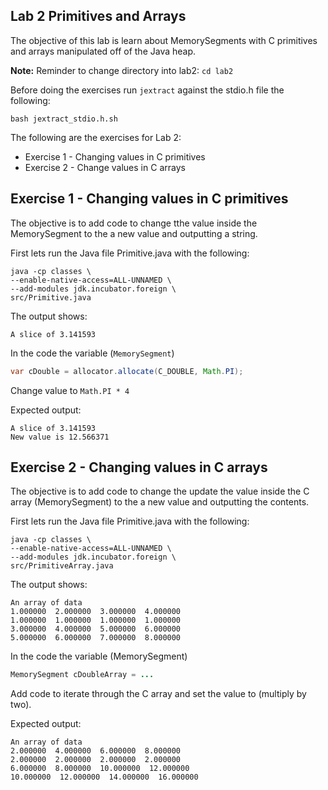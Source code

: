 ## Lab 2 Primitives and Arrays
The objective of this lab is learn about MemorySegments with C primitives and arrays manipulated off of the Java heap.

**Note:** Reminder to change directory into lab2:
`cd lab2`

Before doing the exercises run `jextract` against the stdio.h file the following:
```
bash jextract_stdio.h.sh
```

The following are the exercises for Lab 2:
- Exercise 1 - Changing values in C primitives
- Exercise 2 - Change values in C arrays

## Exercise 1 - Changing values in C primitives
The objective is to add code to change tthe value inside the MemorySegment to the a new value and outputting a string.

First lets run the Java file Primitive.java with the following:
```shell
java -cp classes \
--enable-native-access=ALL-UNNAMED \
--add-modules jdk.incubator.foreign \
src/Primitive.java
```

The output shows:
```text
A slice of 3.141593
```
In the code the variable (`MemorySegment`)  
```java
var cDouble = allocator.allocate(C_DOUBLE, Math.PI);
```
Change value to `Math.PI * 4`

Expected output:
```text
A slice of 3.141593
New value is 12.566371
```
## Exercise 2 - Changing values in C arrays

The objective is to add code to change the update the value inside the C array (MemorySegment) to the a new value and outputting the contents.

First lets run the Java file Primitive.java with the following:
```shell
java -cp classes \
--enable-native-access=ALL-UNNAMED \
--add-modules jdk.incubator.foreign \
src/PrimitiveArray.java
```

The output shows:
```text
An array of data
1.000000  2.000000  3.000000  4.000000
1.000000  1.000000  1.000000  1.000000
3.000000  4.000000  5.000000  6.000000
5.000000  6.000000  7.000000  8.000000
```

In the code the variable (MemorySegment)  
```java
MemorySegment cDoubleArray = ...
```

Add code to iterate through the C array and set the value to (multiply by two).

Expected output:
```text
An array of data
2.000000  4.000000  6.000000  8.000000
2.000000  2.000000  2.000000  2.000000
6.000000  8.000000  10.000000  12.000000
10.000000  12.000000  14.000000  16.000000 
```